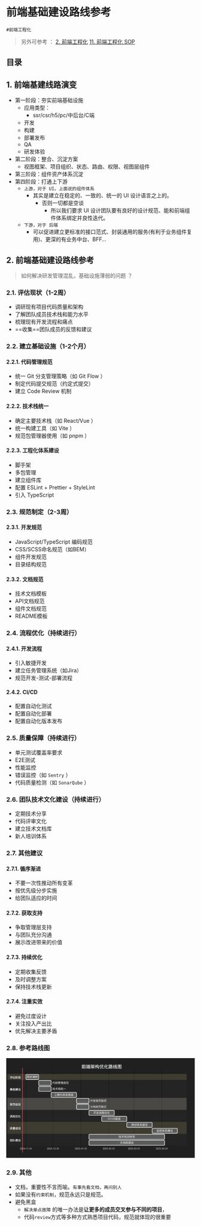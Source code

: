 
# 前端基础建设路线参考

`#前端工程化` 


>  另外可参考 ：
>  [2.  前端工程化](/post/gJ32KqEy.html)
>  [11. 前端工程化 SOP](/post/ktqpHHwP.html) 
>  


## 目录
<!-- toc -->
 ## 1. 前端基建线路演变 

- 第一阶段：夯实前端基础设施
	- 应用类型：
		- ssr/csr/h5/pc/中后台/C端
	- 开发
	- 构建
	- 部署发布
	- QA
	- 研发体验
- 第二阶段：整合、沉淀方案
	- 视图框架、项目组织、状态、路由、权限、视图层组件
- 第三阶段：组件资产体系沉淀
- 第四阶段：打通上下游
	- `上游，对于 UI。上面说的组件体系`
		- 其实是建立在稳定的、一致的、统一的 UI 设计语言之上的。
			- 否则一切都是空谈
				- 所以我们要求 UI 设计团队要有良好的设计规范、能和前端组件体系绑定并良性迭代。
	- `下游，对于 后端`
		- 可以促进建立更标准的接口范式、封装通用的服务(有利于业务组件复用)、更深的有业务中台、BFF…

## 2. 前端基础建设路线参考

>  如何解决研发管理混乱，基础设施薄弱的问题 ？

### 2.1. **评估现状（1-2周）**

   - 调研现有项目代码质量和架构
   - 了解团队成员技术栈和能力水平
   - 梳理现有开发流程和痛点
   - ==收集==团队成员的反馈和建议

### 2.2. **建立基础设施（1-2个月）**

#### 2.2.1. 代码管理规范

   - 统一 Git 分支管理策略（如 Git Flow ）
   - 制定代码提交规范（约定式提交）
   - 建立 Code Review 机制

#### 2.2.2. 技术栈统一

   - 确定主要技术栈（如 React/Vue ）
   - 统一构建工具（如 Vite ）
   - 规范包管理器使用（如 pnpm ）

#### 2.2.3. 工程化体系建设

   - 脚手架
   - 多包管理
   - 建立组件库
   - 配置 ESLint + Prettier + StyleLint
   - 引入 TypeScript 

### 2.3. **规范制定（2-3周）**

#### 2.3.1. 开发规范

- JavaScript/TypeScript 编码规范
- CSS/SCSS命名规范（如BEM）
- 组件开发规范
- 目录结构规范

#### 2.3.2. 文档规范

- 技术文档模板
- API文档规范
- 组件文档规范
- README模板

### 2.4. **流程优化（持续进行）**

#### 2.4.1. 开发流程

- 引入敏捷开发
- 建立任务管理系统（如Jira）
- 规范开发-测试-部署流程

#### 2.4.2. CI/CD

- 配置自动化测试
- 配置自动化部署
- 配置自动化版本发布

### 2.5. **质量保障（持续进行）**

- 单元测试覆盖率要求
- E2E测试
- 性能监控
- 错误监控（如 `Sentry` ）
- 代码质量检测（如 `SonarQube` ）

### 2.6. **团队技术文化建设（持续进行）**

- 定期技术分享
- 代码评审文化
- 建立技术文档库
- 新人培训体系

### 2.7. 其他建议

#### 2.7.1. **循序渐进**

- 不要一次性推动所有变革
- 按优先级分步实施
- 给团队适应的时间

#### 2.7.2. **获取支持**

- 争取管理层支持
- 与团队充分沟通
- 展示改进带来的价值

#### 2.7.3. **持续优化**

- 定期收集反馈
- 及时调整方案
- 保持技术栈更新

#### 2.7.4. **注重实效**

- 避免过度设计
- 关注投入产出比
- 优先解决主要矛盾

### 2.8. 参考路线图

![图片&文件](./files/20241028.png)

### 2.9. 其他

- 文档，重要性不言而喻。`有事先看文档，再问别人`
- 如果没有`约束机制`，规范永远只是规范。
- 避免黑盒
	- `解决单点故障` 的唯一办法是**让更多的成员交叉参与不同的项目**，
	- 代码`review`方式等多种方式熟悉项目代码，规范就体现的很重要

